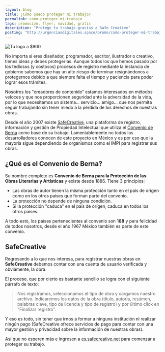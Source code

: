 ```yaml
---
layout: blog
title: ¿Cómo puedo proteger mi trabajo?
permalink: como-proteger-mi-trabajo
tags: promoción, flyer, navidad, gratis
description: "Protege tu trabajo gracias a Safe Creative"
postimg: "http://urgenciasdigitales.space/promo/como-proteger-mi-trabajo.png"
---
```


![Tu logo a $800](http://urgenciasdigitales.space/promo/como-proteger-mi-trabajo.png)


No importa si eres diseñador, programador, escritor, ilustrador o creativo, tienes ideas y debes protegerlas. Aunque todos los que hemos pasado por los tediosos (y costosos) procesos de registro mediante la instancia de gobierno sabemos que hay un alto riesgo de terminar resignándonos a protegernos debido a que siempre falta el tiempo y paciencia para poder lograr esos trámites.

Nosotros los "creadores de contenido" estamos interesados en métodos veloces y que nos proporcionen seguridad ante la adversidad de la vida, por lo que necesitamos un sistema... servicio... amigo... que nos permita seguir trabajando sin tener miedo a la pérdida de los derechos de nuestras obras.

Desde el año 2007 existe <a href="http://es.safecreative.net/" target="_blank">SafeCreative</a>, una plataforma de registro, información y gestión de Propiedad Intelectual que utiliza el <a href="https://es.wikipedia.org/wiki/Convenio_de_Berna_para_la_Protecci%C3%B3n_de_las_Obras_Literarias_y_Art%C3%ADsticas" target="_blank">Convenio de Berna</a> como base de su trabajo. Lamentablemente no todos los desarrolladores conocen de este proyecto en México y es por eso que la mayoría sigue dependiendo de organismos como el IMPI para registrar sus obras.

## ¿Qué es el Convenio de Berna?

Su nombre completo es **Convenio de Berna para la Protección de las Obras Literarias y Artísticas** y existe desde 1886. Tiene 3 principios:

- Las obras de autor tienen la misma protección tanto en el país de orígen como en los otros países que forman parte del convenio.
- La protección no depende de ninguna condición.
- Si la protección "caduca" en el país de orígen, caduca en todos los otros países.

A todo esto, los países pertenecientes al convenio son **168** y para felicidad de todos nosotros, desde el año 1967 México también es parte de este convenio.

## SafeCreative

Regresando a lo que nos interesa, para registrar nuestras obras en **SafeCreative** debemos contar con una cuenta de usuario verificada y obviamente, la obra.

El proceso, que por cierto es bastante sencillo se logra con el siguiente párrafo de texto:

> Nos registramos, seleccionamos el tipo de obra y cargamos nuestro archivo. Indicaremos los datos de la obra (título, autoría, resúmen, palabras clave, tipo de licencia y tipo de registro) y por último  click en "Finalizar registro".

Y eso es todo, sin tener que irnos a formar a ninguna institución ni realizar ningún pago (SafeCreative ofrece servicios de pago para contar con una mayor gestión y privacidad sobre la información de nuestras obras).

Así que no esperen más e ingresen a <a href="http://es.safecreative.net/" target="_blank">es.safecreative.net</a> para comenzar a proteger su trabajo.